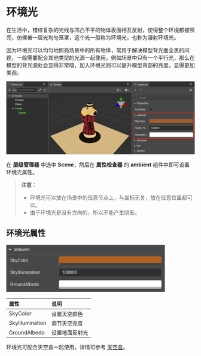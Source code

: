 # 环境光

在生活中，错综复杂的光线与凹凸不平的物体表面相互反射，使得整个环境都被照亮，仿佛被一层光均匀笼罩，这个光一般称为环境光，也称为漫射环境光。

因为环境光可以均匀地照亮场景中的所有物体，常用于解决模型背光面全黑的问题，一般需要配合其他类型的光源一起使用。例如场景中只有一个平行光，那么在模型的背光源处会显得非常暗，加入环境光则可以提升模型背部的亮度，显得更加美观。

![ambient](ambient/ambient.png)

在 **层级管理器** 中选中 **Scene**，然后在 **属性检查器** 的 **ambient** 组件中即可设置环境光属性。

> **注意**：
>
> - 环境光可以放在场景中的任意节点上，与坐标无关，放在任意位置都可以。
> - 由于环境光是没有方向的，所以不能产生阴影。

## 环境光属性

![ambient 面板](ambient/ambient-prop.png)

| 属性 | 说明 |
| :--- | :--- |
| SkyColor | 设置天空颜色 |
| SkyIllumination | 调节天空亮度 |
| GroundAlbedo | 设置地面反射光 |

环境光可配合天空盒一起使用，详情可参考 [天空盒](skybox.md)。
